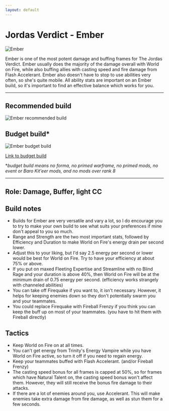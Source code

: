 ```yaml
---
layout: default
---
```

# Jordas Verdict - Ember

![Ember](http://i.imgur.com/tkmmRsT.png)

Ember is one of the most potent damage and buffing frames for The Jordas Verdict. Ember usually does the majority of the damage overall with World on Fire, while also buffing allies with casting speed and fire damage from Flash Accelerant. Ember also doesn't have to stop to use abilities very often, so she's quite mobile. All ability stats are important on an Ember build, so it's important to find an effective balance which works for you.

* * *

## Recommended build

![Ember recommended build](http://i.imgur.com/oMTxnN0.jpg)

## Budget build*

![Ember budget build](http://i.imgur.com/7uwyGAD.png)

[Link to budget build](http://warframe-builder.com/Warframes/Builder/Ember/t_30_0300030020_3-8-5-5-5-5-7-1-5-12-0-8-14-3-5-46-6-5-57-4-5-521-7-3-777-2-3_12-14-7-5-777-9-14-9-57-15-5-5-46-11-521-9-3-18-f-f_0/en/1-0-3/111632/0)

*_budget build means no forma, no primed warframe, no primed mods, no event or Baro Kit'eer mods, and no mods over rank 8_

* * *

## Role: Damage, Buffer, light CC

## Build notes

* Builds for Ember are very versatile and vary a lot, so I do encourage you to try to make your own build to see what suits your preferences if mine don't appeal to you so much.
* Range and Strength are the two most important stats, followed by Efficiency and Duration to make World on Fire's energy drain per second lower.
* Adjust this to your liking, but I'd say 2.5 energy per second or lower would be best for World on Fire. Try to have your efficiency at about 75% or above.
* If you put on maxed Fleeting Expertise and Streamline with no Blind Rage and your duration is above 40%, then World on Fire will be at the minimum drain of 0.75 energy per second. (efficiency works strangely with channeled abilities)
* You can take off Firequake if you want to, it isn't necessary. However, it helps for keeping enemies down so they don't potentially swarm you and your teammates.
* You could replace Firequake with Fireball Frenzy if you think you can keep the buff up on most of your teammates. (you have to hit them with Fireball directly)

## Tactics

* Keep World on Fire on at all times.
* You can't get energy from Trinity's Energy Vampire while you have World on Fire active, so turn it off if you need to regain energy.
* Keep your teammates buffed with Flash Accelerant. (and/or Fireball Frenzy)
* The casting speed bonus for all frames is capped at 50%, so for frames which have Natural Talent on, the casting speed bonus won't affect them. However, they will still receive the bonus fire damage to their attacks.
* If there are a lot of enemies around you, use Accelerant. This will make enemies take extra damage from fire damage, as well as stun them for a few seconds.